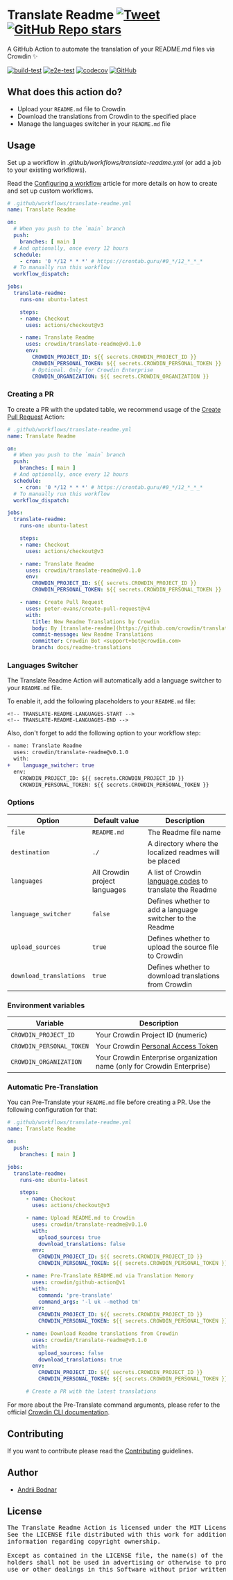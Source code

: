 # Translate Readme [![Tweet](https://img.shields.io/twitter/url/http/shields.io.svg?style=social)](https://twitter.com/intent/tweet?url=https%3A%2F%2Fgithub.com%2Fcrowdin%2Ftranslate-readme&text=A%20GitHub%20Action%20to%20automate%20the%20translation%20of%20your%20README%20files%20via%20Crowdin)&nbsp;[![GitHub Repo stars](https://img.shields.io/github/stars/crowdin/translate-readme?style=social&cacheSeconds=1800)](https://github.com/crowdin/translate-readme/stargazers)

A GitHub Action to automate the translation of your README.md files via Crowdin ✨

[![build-test](https://github.com/crowdin/translate-readme/actions/workflows/test.yml/badge.svg)](https://github.com/crowdin/translate-readme/actions/workflows/test.yml)
[![e2e-test](https://github.com/crowdin/translate-readme/actions/workflows/e2e-test.yml/badge.svg)](https://github.com/crowdin/translate-readme/actions/workflows/e2e-test.yml)
[![codecov](https://codecov.io/github/crowdin/translate-readme/branch/main/graph/badge.svg?token=IWJHNN05QB)](https://codecov.io/github/crowdin/translate-readme)
[![GitHub](https://img.shields.io/github/license/crowdin/translate-readme?cacheSeconds=50000)](https://github.com/crowdin/translate-readme/blob/master/LICENSE)

## What does this action do?

- Upload your `README.md` file to Crowdin
- Download the translations from Crowdin to the specified place
- Manage the languages switcher in your `README.md` file

## Usage

Set up a workflow in *.github/workflows/translate-readme.yml* (or add a job to your existing workflows).

Read the [Configuring a workflow](https://help.github.com/en/articles/configuring-a-workflow) article for more details on how to create and set up custom workflows.

```yaml
# .github/workflows/translate-readme.yml
name: Translate Readme

on:
  # When you push to the `main` branch
  push:
    branches: [ main ]
  # And optionally, once every 12 hours
  schedule:
    - cron: '0 */12 * * *' # https://crontab.guru/#0_*/12_*_*_*
  # To manually run this workflow
  workflow_dispatch:

jobs:
  translate-readme:
    runs-on: ubuntu-latest

    steps:
    - name: Checkout
      uses: actions/checkout@v3

    - name: Translate Readme
      uses: crowdin/translate-readme@v0.1.0
      env:
        CROWDIN_PROJECT_ID: ${{ secrets.CROWDIN_PROJECT_ID }}
        CROWDIN_PERSONAL_TOKEN: ${{ secrets.CROWDIN_PERSONAL_TOKEN }}
        # Optional. Only for Crowdin Enterprise
        CROWDIN_ORGANIZATION: ${{ secrets.CROWDIN_ORGANIZATION }}
```

### Creating a PR

To create a PR with the updated table, we recommend usage of the [Create Pull Request](https://github.com/peter-evans/create-pull-request) Action:

```yaml
# .github/workflows/translate-readme.yml
name: Translate Readme

on:
  # When you push to the `main` branch
  push:
    branches: [ main ]
  # And optionally, once every 12 hours
  schedule:
    - cron: '0 */12 * * *' # https://crontab.guru/#0_*/12_*_*_*
  # To manually run this workflow
  workflow_dispatch:

jobs:
  translate-readme:
    runs-on: ubuntu-latest

    steps:
    - name: Checkout
      uses: actions/checkout@v3

    - name: Translate Readme
      uses: crowdin/translate-readme@v0.1.0
      env:
        CROWDIN_PROJECT_ID: ${{ secrets.CROWDIN_PROJECT_ID }}
        CROWDIN_PERSONAL_TOKEN: ${{ secrets.CROWDIN_PERSONAL_TOKEN }}

    - name: Create Pull Request
      uses: peter-evans/create-pull-request@v4
      with:
        title: New Readme Translations by Crowdin
        body: By [translate-readme](https://github.com/crowdin/translate-readme) GitHub action
        commit-message: New Readme Translations
        committer: Crowdin Bot <support+bot@crowdin.com>
        branch: docs/readme-translations
```

### Languages Switcher

The Translate Readme Action will automatically add a language switcher to your `README.md` file.

To enable it, add the following placeholders to your `README.md` file:

```
<!-- TRANSLATE-README-LANGUAGES-START -->
<!-- TRANSLATE-README-LANGUAGES-END -->
```

Also, don't forget to add the following option to your workflow step:

```diff
​- name: Translate Readme
  uses: crowdin/translate-readme@v0.1.0
  with:
+    language_switcher: true
  env:
    CROWDIN_PROJECT_ID: ${{ secrets.CROWDIN_PROJECT_ID }}
    CROWDIN_PERSONAL_TOKEN: ${{ secrets.CROWDIN_PERSONAL_TOKEN }}
```

### Options

| Option                  | Default value                 | Description                                                                                              |
|-------------------------|-------------------------------|----------------------------------------------------------------------------------------------------------|
| `file`                  | `README.md`                   | The Readme file name                                                                                     |
| `destination`           | `./`                          | A directory where the localized readmes will be placed                                                   |
| `languages`             | All Crowdin project languages | A list of Crowdin [language codes](https://developer.crowdin.com/language-codes) to translate the Readme |
| `language_switcher`     | `false`                       | Defines whether to add a language switcher to the Readme                                                 |
| `upload_sources`        | `true`                        | Defines whether to upload the source file to Crowdin                                                     |
| `download_translations` | `true`                        | Defines whether to download translations from Crowdin                                                    |

### Environment variables

| Variable                 | Description                                                                             |
|--------------------------|-----------------------------------------------------------------------------------------|
| `CROWDIN_PROJECT_ID`     | Your Crowdin Project ID (numeric)                                                       |
| `CROWDIN_PERSONAL_TOKEN` | Your Crowdin [Personal Access Token](https://support.crowdin.com/account-settings/#api) |
| `CROWDIN_ORGANIZATION`   | Your Crowdin Enterprise organization name (only for Crowdin Enterprise)                 |

### Automatic Pre-Translation

You can Pre-Translate your `README.md` file before creating a PR. Use the following configuration for that:

```yaml
# .github/workflows/translate-readme.yml
name: Translate Readme

on:
  push:
    branches: [ main ]

jobs:
  translate-readme:
    runs-on: ubuntu-latest

    steps:
      - name: Checkout
        uses: actions/checkout@v3

      - name: Upload README.md to Crowdin
        uses: crowdin/translate-readme@v0.1.0
        with:
          upload_sources: true
          download_translations: false
        env:
          CROWDIN_PROJECT_ID: ${{ secrets.CROWDIN_PROJECT_ID }}
          CROWDIN_PERSONAL_TOKEN: ${{ secrets.CROWDIN_PERSONAL_TOKEN }}

      - name: Pre-Translate README.md via Translation Memory
        uses: crowdin/github-action@v1
        with:
          command: 'pre-translate'
          command_args: '-l uk --method tm'
        env:
          CROWDIN_PROJECT_ID: ${{ secrets.CROWDIN_PROJECT_ID }}
          CROWDIN_PERSONAL_TOKEN: ${{ secrets.CROWDIN_PERSONAL_TOKEN }}

      - name: Download Readme translations from Crowdin
        uses: crowdin/translate-readme@v0.1.0
        with:
          upload_sources: false
          download_translations: true
        env:
          CROWDIN_PROJECT_ID: ${{ secrets.CROWDIN_PROJECT_ID }}
          CROWDIN_PERSONAL_TOKEN: ${{ secrets.CROWDIN_PERSONAL_TOKEN }}

      # Create a PR with the latest translations
```

For more about the Pre-Translate command arguments, please refer to the official [Crowdin CLI documentation](https://crowdin.github.io/crowdin-cli/commands/crowdin-pre-translate).

## Contributing

If you want to contribute please read the [Contributing](/CONTRIBUTING.md) guidelines.

## Author

- [Andrii Bodnar](https://github.com/andrii-bodnar/)

## License

<pre>
The Translate Readme Action is licensed under the MIT License.
See the LICENSE file distributed with this work for additional
information regarding copyright ownership.

Except as contained in the LICENSE file, the name(s) of the above copyright
holders shall not be used in advertising or otherwise to promote the sale,
use or other dealings in this Software without prior written authorization.
</pre>
